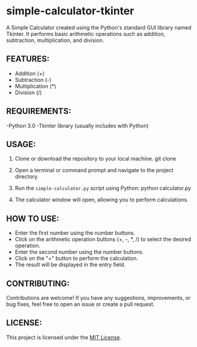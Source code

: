 # simple-calculator-tkinter
A Simple Calculator created using the Python's standard GUI library named Tkinter. It performs basic arithmetic operations such as addition, subtraction, multiplication, and division.

[](simple-calculator.png)

## FEATURES:
-  Addition (+)
- Subtraction (-)
- Multiplication (*)
- Division (/)

## REQUIREMENTS:
-Python 3.0
-Tkinter library (usually includes with Python)

## USAGE:
1. Clone or download the repository to your local machine.
    git clone <repository-url>
3. Open a terminal or command prompt and navigate to the project directory.
4. Run the `simple-calculator.py` script using Python:
    python calculator.py

5. The calculator window will open, allowing you to perform calculations.

## HOW TO USE:
- Enter the first number using the number buttons.
- Click on the arithmetic operation buttons (+, -, *, /) to select the desired operation.
- Enter the second number using the number buttons.
- Click on the "=" button to perform the calculation.
- The result will be displayed in the entry field.

## CONTRIBUTING:
Contributions are welcome! If you have any suggestions, improvements, or bug fixes, feel free to open an issue or create a pull request.

## LICENSE:
This project is licensed under the [MIT License](LICENSE).
